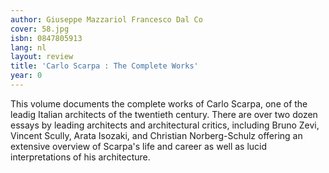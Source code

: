 ```yaml
---
author: Giuseppe Mazzariol Francesco Dal Co
cover: 58.jpg
isbn: 0847805913
lang: nl
layout: review
title: 'Carlo Scarpa : The Complete Works'
year: 0
---
```

This volume documents the complete works of Carlo Scarpa, one of the leadig Italian architects of the twentieth century. There are over two dozen essays by leading architects and architectural critics, including Bruno Zevi, Vincent Scully, Arata Isozaki, and Christian Norberg-Schulz offering an extensive overview of Scarpa's life and career as well as lucid interpretations of his architecture.
